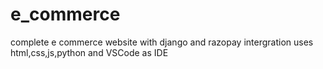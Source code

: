 # e_commerce
complete e commerce website with django and razopay intergration
uses html,css,js,python and VSCode as IDE
